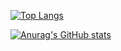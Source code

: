 [![Top Langs](https://github-readme-stats.vercel.app/api/top-langs/?username=Nagumo-7960)](https://github.com/anuraghazra/github-readme-stats)

[![Anurag's GitHub stats](https://github-readme-stats.vercel.app/api?username=)](https://github.com/anuraghazra/github-readme-stats)

<!--
**Nagumo-7960/Nagumo-7960** is a ✨ _special_ ✨ repository because its `README.md` (this file) appears on your GitHub profile.

Here are some ideas to get you started:

- 🔭 I’m currently working on ...
- 🌱 I’m currently learning ...
- 👯 I’m looking to collaborate on ...
- 🤔 I’m looking for help with ...
- 💬 Ask me about ...
- 📫 How to reach me: ...
- 😄 Pronouns: ...
- ⚡ Fun fact: ...
-->

